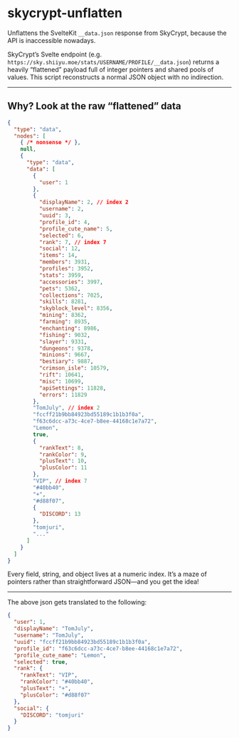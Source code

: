 # skycrypt-unflatten

Unflattens the SvelteKit `__data.json` response from SkyCrypt, because the API is inaccessible nowadays.

SkyCrypt’s Svelte endpoint (e.g. `https://sky.shiiyu.moe/stats/USERNAME/PROFILE/__data.json`) returns a heavily “flattened” payload full of integer pointers and shared pools of values. This script reconstructs a normal JSON object with no indirection.

---

## Why? Look at the raw “flattened” data

```json
{
  "type": "data",
  "nodes": [
    { /* nonsense */ },
    null,
    {
      "type": "data",
      "data": [
        {
          "user": 1 
        },
        {
          "displayName": 2, // index 2
          "username": 2,
          "uuid": 3,
          "profile_id": 4,
          "profile_cute_name": 5,
          "selected": 6,
          "rank": 7, // index 7
          "social": 12,
          "items": 14,
          "members": 3931,
          "profiles": 3952,
          "stats": 3959,
          "accessories": 3997,
          "pets": 5362,
          "collections": 7025,
          "skills": 8281,
          "skyblock_level": 8356,
          "mining": 8362,
          "farming": 8935,
          "enchanting": 8986,
          "fishing": 9032,
          "slayer": 9331,
          "dungeons": 9378,
          "minions": 9667,
          "bestiary": 9887,
          "crimson_isle": 10579,
          "rift": 10641,
          "misc": 10699,
          "apiSettings": 11828,
          "errors": 11829
        },
        "TomJuly", // index 2
        "fccff21b9bb84923bd55189c1b1b3f0a",
        "f63c6dcc-a73c-4ce7-b8ee-44168c1e7a72",
        "Lemon",
        true,
        {
          "rankText": 8,
          "rankColor": 9,
          "plusText": 10,
          "plusColor": 11
        },
        "VIP", // index 7
        "#40bb40",
        "+",
        "#d88f07",
        {
          "DISCORD": 13
        },
        "tomjuri",
        "..."
      ]
    }
  ]
}
```

Every field, string, and object lives at a numeric index. It’s a maze of pointers rather than straightforward JSON—and you get the idea!

---

The above json gets translated to the following:

```json
{
  "user": 1,
  "displayName": "TomJuly",
  "username": "TomJuly",
  "uuid": "fccff21b9bb84923bd55189c1b1b3f0a",
  "profile_id": "f63c6dcc-a73c-4ce7-b8ee-44168c1e7a72",
  "profile_cute_name": "Lemon",
  "selected": true,
  "rank": {
    "rankText": "VIP",
    "rankColor": "#40bb40",
    "plusText": "+",
    "plusColor": "#d88f07"
  },
  "social": {
    "DISCORD": "tomjuri"
  }
}
```
